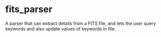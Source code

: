 # fits_parser
A parser that can extract details from a FITS file, and lets the user query keywords and also update values of keywords in file.
